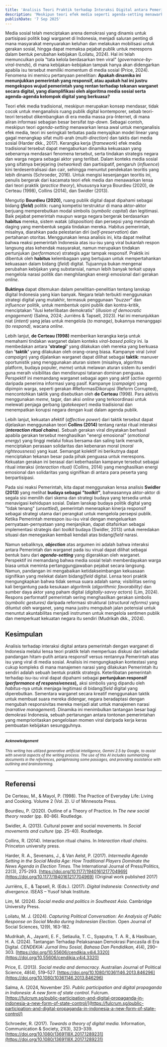 ```yaml
---
title: 'Analisis Teori Praktik terhadap Interaksi Digital antara Pemerintah dan Warganet di Indonesia'
description: 'Meskipun teori efek media seperti agenda-setting menawarkan lensa awal, teori ini seringkali terbatas pada menyajikan model linear yang gagal menangkap sifat multi-arah dan taktis dari media sosial. Framework seperti ini dapat mengaburkan dinamika kekuasaan yang sebenarnya mendasari fenomena tersebut, serta tindakan strategis negara dan warga negara sebagai aktor yang terlibat. Untuk mengisi kesenjangan teoritis ini, penulis bergerak dari kacamata teori efek media dan menawarkan lensa dari practice theory.'
publishDate: '7 Sep 2025'
---
```


Media sosial telah menciptakan arena demokrasi yang dinamis untuk partisipasi politik bagi warganet di Indonesia, menjadi saluran penting di mana masyarakat menyuarakan keluhan dan melakukan mobilisasi untuk gerakan sosial, hingga dapat memaksa pejabat publik untuk merespons dalam bentuk perubahan kebijakan (Loilatu, 2024). Hal ini telah memunculkan pola "tata kelola berdasarkan tren viral" (*governance-by-viral-trends*), di mana kebijakan-kebijakan tampak hanya akan didengarkan apabila isu tersebut memiliki momentum di media sosial (Price, 2024). Fenomena ini memicu pertanyaan penelitian: **Apakah dinamika ini menunjukkan pemerintah yang responsif, atau apakah hal ini justru mengekspos wujud pemerintah yang rentan terhadap tekanan warganet secara digital, yang diamplifikasi oleh algoritma media sosial serta agenda-agenda kelompok digital yang berkuasa?**

Teori efek media tradisional, meskipun merupakan konsep mendasar, tidak cocok untuk menganalisis ruang publik digital kontemporer, sebab teori-teori tersebut dikembangkan di era media massa pra-Internet, di mana aliran informasi sebagian besar bersifat *top-down*.  Sebagai contoh, meskipun teori *agenda-setting* menawarkan lensa awal untuk menganalisis efek media, teori ini seringkali terbatas pada menyajikan model linear yang gagal menangkap sifat multi-arah (*multi-direction)* dan taktis dari media sosial (Harder dkk., 2017). Kerangka kerja (*framework*) efek media tradisional tersebut dapat mengaburkan dinamika kekuasaan yang sebenarnya mendasari fenomena tersebut, serta tindakan strategis negara dan warga negara sebagai aktor yang terlibat. Dalam konteks media sosial yang sifatnya berjejaring (*networked*) dan partisipatif, pengaruh (*influence*) kini terdesentralisasi dan cair, sehingga menuntut pendekatan teoritis yang lebih dinamis (Schroeder, 2016). Untuk mengisi kesenjangan teoritis ini, penulis bergerak dari kacamata teori efek media dan menawarkan lensa dari teori praktik (*practice theory*), khususnya karya Bourdieu (2020), de Certeau (1998), Collins (2014), dan Swidler (2013).

Mengutip **Bourdieu (2020),** ruang publik digital dapat dipahami sebagai bidang **(*field*)** politik: ruang kompetisi terstruktur di mana aktor-aktor berjuang memperebutkan modal simbolis (*symbolic capital*) dan legitimasi. Baik pejabat pemerintah maupun warga negara bergerak berdasarkan **habitus** mereka, sistem watak (*disposition*) dan persepsi yang mendarah daging yang membentuk segala tindakan mereka. Habitus pemerintah, misalnya, diarahkan pada pelestarian diri (*self-preservation*) dan pertahanan otoritas. Menggunakan lensa analisis ini, kita dapat melihat bahwa reaksi pemerintah Indonesia atas isu-isu yang viral bukanlah respon langsung atas kehendak masyarakat, namun merupakan tindakan pertunjukan *(performance*) strategis agar tampak responsif. Praktik ini dibentuk oleh **habitus** kelembagaan yang bertujuan untuk mempertahankan kekuasaan dalam bidang (*field*) digital. Tujuannya bukan mengenai perubahan kebijakan yang substansial, namun lebih banyak terkait upaya mengelola narasi politik dan menghilangkan energi emosional dari gerakan *online*.

**Buktinya** dapat ditemukan dalam penelitian-penelitian tentang lanskap digital Indonesia yang kian banyak. Negara telah terbukti menggunakan strategi digital yang mutakhir, termasuk penggunaan "*buzzer*" dan *influencer* politik, untuk membentuk opini publik dan kontra-kritik, menciptakan "ilusi keterlibatan demokratis" (*illusion of democratic engagement)* (Salma, 2024; Jurriëns & Tapsell, 2023). Hal ini menunjukkan niat (*intent)* yang jelas untuk mengelola (*to manage)*, bukannya menanggapi (*to respond)*, wacana *online*.

Lebih lanjut, **de Certeau (1998)** memberikan kerangka kerja untuk memahami tindakan warganet dalam konteks *viral-based policy* ini. Ia membedakan antara **'strategi'** yang dilakukan oleh mereka yang berkuasa dan **'taktik'** yang dilakukan oleh orang-orang biasa. Kampanye viral (*viral campaign*) yang dijalankan warganet dapat dilihat sebagai **taktik**: manuver oportunistik yang menggunakan aturan sistem (misalnya, algoritma platform, budaya populer, *meme*) untuk melawan aturan sistem itu sendiri guna meraih visibilitas dan mendisrupsi tatanan dominan penguasa. Perspektif ini memandang warganet sebagai agen yang aktif (*active agents*) daripada penerima informasi yang pasif. Kampanye (*campaign*) yang dipimpin warga, seperti gerakan \#ReformasiDikorupsi (Reform Corrupted), mencontohkan taktik yang disebutkan oleh **de Certeau** (1998). Para aktivis menggunakan *meme*, tagar, dan aksi *online* yang terkoordinasi untuk melewati penjaga gerbang (*gatekeeper*) media tradisional dan menempatkan korupsi negara dengan kuat dalam agenda publik.

Lebih lanjut, kekuatan afektif (*affective power*) dari taktik tersebut dapat dijelaskan menggunakan teori **Collins (2014)** tentang rantai ritual interaksi (***interaction ritual chains***). Sebuah gerakan viral dinyatakan berhasil apabila gerakan tersebut menghasilkan "energi emosional" (*emotional energy*) yang tinggi melalui fokus bersama dan saling tarik menarik, menciptakan perasaan solidaritas dan kebenaran moral (*moral righteousness*) yang kuat. Semangat kolektif ini berikutnya dapat menciptakan tekanan besar pada pihak penguasa untuk merespons. Kekuatan gerakan ini berasal dari keberhasilan kampanye tersebut sebagai ritual interaksi (*interaction ritual)* (Collins, 2014\) yang menghasilkan energi emosional dan solidaritas yang signifikan di antara para peserta yang berpartisipasi. 

Pada sisi reaksi Pemerintah, kita dapat menggunakan lensa analisis **Swidler (2013)** yang melihat **budaya sebagai *"toolkit"***, bahwasannya aktor-aktor di segala sisi memilih dari skema dan strategi budaya yang tersedia untuk menavigasi kehidupan sosial. Dalam lanskap budaya politik digital yang "tidak tenang" (*unsettled*), pemerintah menerapkan kinerja responsif sebagai strategi utama dari perangkat untuk mengelola persepsi publik. Ketika Pemerintah merespon isu-isu viral dengan mengeluarkan pernyataan-pernyataan yang menjanjikan, dapat ditafsirkan sebagai implementasi strategis dari *toolkit* budaya (Swidler, 2013\) untuk meredakan situasi dan menegaskan kembali kendali atas bidang/*field* narasi. 

Namun sebaliknya, ***objection*** atas argumen ini adalah bahwa interaksi antara Pemerintah dan warganet pada isu virual dapat dilihat sebagai bentuk baru dari ***agenda-setting*** yang digerakkan oleh warganet. Perspektif ini memandang bahwa media sosial telah memberdayakan warga biasa untuk meminta pertanggungjawaban pejabat secara langsung. Namun, pandangan ini mengabaikan ketidakseimbangan kekuasaan signifikan yang melekat dalam bidang/*field* digital. Lensa teori praktik mengungkapkan bahwa tidak semua suara adalah sama; visibilitas sering kali bergantung pada kesukaan algoritmik (*algorithmic favorability)* dan sumber daya aktor yang paham digital (*digitally-savvy actors*) (Lim, 2024). Respons performatif pemerintah sering menghasilkan gerakan simbolis (*symbolic gestures)* daripada reformasi struktural (*structural reforms)* yang dituntut oleh warganet, yang mana justru mengubah jalan potensial untuk menuntut akuntabilitas menjadi instrumen untuk mengelola sentimen publik dan memperkuat kekuatan negara itu sendiri (Mudrikah dkk., 2024).

## Kesimpulan

Analisis terhadap interaksi digital antara pemerintah dengan warganet di Indonesia melalui lensa teori praktik telah memperluas diskusi dari sekadar pandangan hitam-putih antara responsif versus rentannya Pemerintah atas isu yang viral di media sosial. Analisis ini mengungkapkan kontestasi yang cukup kompleks di mana manajemen narasi yang dilakukan Pemerintah itu sendiri adalah sebuah bentuk praktik strategis. Keterlibatan pemerintah terhadap isu-isu viral dapat dipahami sebagai **pertunjukan responsif (*performance of responsiveness*),** aksi simbolis yang dipandu oleh *habitus*-nya untuk menjaga legitimasi di bidang/*field* digital yang diperebutkan. Sementara warganet secara kreatif menggunakan taktik untuk membuat suara mereka didengar, negara beradaptasi dengan mengubah responsivitas mereka menjadi alat untuk manajemen narasi (*narrative management*). Dinamika ini menimbulkan tantangan besar bagi demokrasi Indonesia, sebuah pertarungan antara tontonan pemerintahan yang memprioritaskan pengelolaan momen viral daripada kerja keras pembuatan kebijakan sesungguhnya.

---

#### <small>*Acknowledgement*</small>

<small>*This writing has utilized generative artificial intelligence, Gemini 2.5 by Google, to assist with several aspects of the writing process. The use of this AI includes summarizing documents in the references, paraphrasing some passages, and providing assistance with outlining and brainstorming.*</small>

---

## Referensi

De Certeau, M., & Mayol, P. (1998). The Practice of Everyday Life: Living and Cooking. Volume 2 (Vol. 2). U of Minnesota Press.

Bourdieu, P. (2020). Outline of a Theory of Practice. In *The new social theory reader* (pp. 80-86). Routledge.

Swidler, A. (2013). Cultural power and social movements. In *Social movements and culture* (pp. 25-40). Routledge.

Collins, R. (2014). Interaction ritual chains. In *Interaction ritual chains*. Princeton university press.

Harder, R. A., Sevenans, J., & Van Aelst, P. (2017). *Intermedia Agenda Setting in the Social Media Age: How Traditional Players Dominate the News Agenda in Election Times.* The International Journal of Press/Politics, 22(3), 275-293. [https://doi.org/10.1177/1940161217704969](https://doi.org/10.1177/1940161217704969) (Original work published 2017\)

Jurriëns, E., & Tapsell, R. (Eds.). (2017). *Digital Indonesia: Connectivity and divergence*. ISEAS – Yusof Ishak Institute.

Lim, M. (2024). *Social media and politics in Southeast Asia*. Cambridge University Press.

Loilatu, M. J. (2024). *Capturing Political Conversation: An Analysis of Public Response on Social Media during Indonesian Election.* Open Journal of Social Sciences, 12(9), 163-182.

Mudrikah, A., Jayanti, E. F., Setiaulia, T. C., Syaputra, T. A. R., & Hasibuan, H. A. (2024). Tantangan Terhadap Pelaksanaan Demokrasi Pancasila di Era Digital. *CENDEKIA: Jurnal Ilmu Sosial, Bahasa Dan Pendidikan, 4*(4), 290–303. [https://doi.org/10.55606/cendikia.v4i4.3320](https://doi.org/10.55606/cendikia.v4i4.3320)

Price, E. (2013). *Social media and democracy.* Australian Journal of Political Science, 48(4), 519–527. [https://doi.org/10.1080/10361146.2013.846296](https://doi.org/10.1080/10361146.2013.846296)

Salma, A. (2024, November 25). *Public participation and digital propaganda in Indonesia: A new form of state control*. Fulcrum. [https://fulcrum.sg/public-participation-and-digital-propaganda-in-indonesia-a-new-form-of-state-control/](https://fulcrum.sg/public-participation-and-digital-propaganda-in-indonesia-a-new-form-of-state-control/)

Schroeder, R. (2017). *Towards a theory of digital media.* Information, Communication & Society, 21(3), 323–339. [https://doi.org/10.1080/1369118X.2017.1289231](https://doi.org/10.1080/1369118X.2017.1289231)

